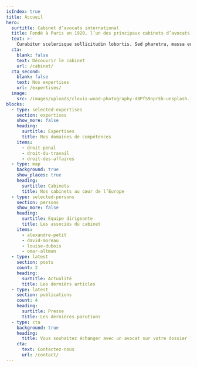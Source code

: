 ```yaml
---
isIndex: true
title: Accueil
hero:
  surtitle: Cabinet d’avocats international
  title: Fondé à Paris en 1920, l’un des principaux cabinets d’avocats européens.
  text: >-
    Curabitur scelerisque sollicitudin lobortis. Sed pharetra, massa eu. Suspendisse egestas augue a egestas consectetur. Aliquam interdum hendrerit porta.
  cta:
    blank: false
    text: Découvrir le cabinet
    url: /cabinet/
  cta_second:
    blank: false
    text: Nos expertises
    url: /expertises/
  image:
    src: /images/uploads/clovis-wood-photography-d8PfS9nprEk-unsplash.jpg
blocks:
  - type: selected-expertises
    section: expertises
    show_more: false
    heading:
      surtitle: Expertises
      title: Nos domaines de compétences
    items:
      - droit-penal
      - droit-du-travail
      - droit-des-affaires
  - type: map
    background: true
    show_places: true
    heading:
      surtitle: Cabinets
      title: Nos cabinets au cœur de l’Europe
  - type: selected-persons
    section: persons
    show_more: false
    heading:
      surtitle: Equipe dirigeante
      title: Les associés du cabinet
    items:
      - alexandre-petit
      - david-moreau
      - louise-dubois
      - omar-altman
  - type: latest
    section: posts
    count: 2
    heading:
      surtitle: Actualité
      title: Les dernièrs articles
  - type: latest
    section: publications
    count: 4
    heading:
      surtitle: Presse
      title: Les dernières parutions
  - type: cta
    background: true
    heading:
      title: Vous souhaitez échanger avec un avocat sur votre dossier ?
    cta:
      text: Contactez-nous
      url: /contact/
---
```

